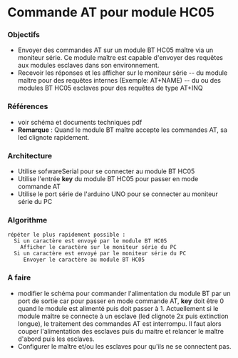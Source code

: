 # Commande AT pour module HC05

### Objectifs
- Envoyer des commandes AT sur un module BT HC05 maître via un moniteur série. Ce module maître est capable d'envoyer des requêtes aux modules esclaves dans son environnement. 
- Recevoir les réponses et les afficher sur le moniteur série
  -- du module maître pour des requêtes internes (Exemple: AT+NAME)
  -- du ou des modules BT HC05 esclaves pour des requêtes de type AT+INQ

### Références 
- voir schéma et documents techniques pdf
- **Remarque** : Quand le module BT maître accepte les commandes AT, sa led clignote rapidement.

### Architecture
- Utilise sofwareSerial pour se connecter au module BT HC05
- Utilise l'entrée **key** du module BT HC05 pour passer en mode commande AT
- Utilise le port série de l'arduino UNO pour se connecter au moniteur série du PC

### Algorithme
```
répéter le plus rapidement possible :
  Si un caractère est envoyé par le module BT HC05
    Afficher le caractère sur le moniteur série du PC
  Si un caractère est envoyé par le moniteur série du PC
     Envoyer le caractère au module BT HC05
```

### A faire
- modifier le schéma pour commander l'alimentation du module BT par un port de sortie car pour passer en mode commande AT, **key** doit être 0 quand le module est alimenté puis doit passer à 1. Actuellement si le module maître se connecte à un esclave (led clignote 2x puis extinction longue), le traitement des commandes AT est interrompu. Il faut alors couper l'alimentation des esclaves puis du maitre et relancer le maître d'abord puis les esclaves.
- Configurer le maître et/ou les esclaves pour qu'ils ne se connectent pas. 